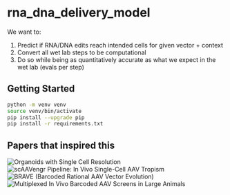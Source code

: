 # rna_dna_delivery_model
We want to:
1. Predict if RNA/DNA edits reach intended cells for given vector + context
2. Convert all wet lab steps to be computational
3. Do so while being as quantitatively accurate as what we expect in the wet lab (evals per step)

## Getting Started 
```bash
python -m venv venv
source venv/bin/activate
pip install --upgrade pip
pip install -r requirements.txt
```

## Papers that inspired this
![Organoids with Single Cell Resolution](https://www.nature.com/articles/s41434-022-00360-3)
![scAAVengr Pipeline: In Vivo Single-Cell AAV Tropism](https://elifesciences.org/articles/64175)
![BRAVE (Barcoded Rational AAV Vector Evolution)](https://pmc.ncbi.nlm.nih.gov/articles/PMC6936499)
![Multiplexed In Vivo Barcoded AAV Screens in Large Animals](https://pmc.ncbi.nlm.nih.gov/articles/PMC10503678)